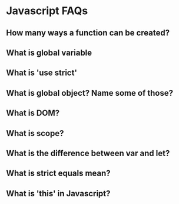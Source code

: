 # Javascript FAQs

## How many ways a function can be created?
## What is global variable
## What is 'use strict'
## What is global object? Name some of those?
## What is DOM?
## What is scope?
## What is the difference between var and let?
## What is strict equals mean?
## What is 'this' in Javascript?
